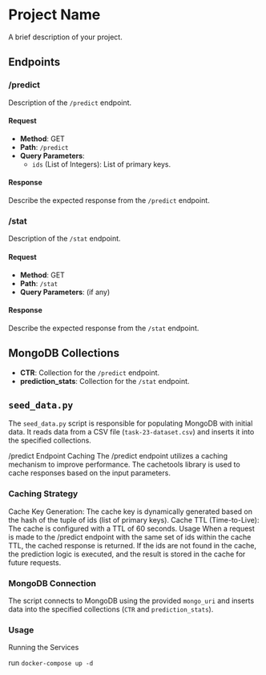 # Project Name

A brief description of your project.

## Endpoints

### /predict

Description of the `/predict` endpoint.

#### Request

- **Method**: GET
- **Path**: `/predict`
- **Query Parameters**:
  - `ids` (List of Integers): List of primary keys.

#### Response

Describe the expected response from the `/predict` endpoint.

### /stat

Description of the `/stat` endpoint.

#### Request

- **Method**: GET
- **Path**: `/stat`
- **Query Parameters**: (if any)

#### Response

Describe the expected response from the `/stat` endpoint.

## MongoDB Collections

- **CTR**: Collection for the `/predict` endpoint.
- **prediction_stats**: Collection for the `/stat` endpoint.

## `seed_data.py`

The `seed_data.py` script is responsible for populating MongoDB with initial data. It reads data from a CSV file (`task-23-dataset.csv`) and inserts it into the specified collections.

/predict Endpoint Caching
The /predict endpoint utilizes a caching mechanism to improve performance. The cachetools library is used to cache responses based on the input parameters.

### Caching Strategy
Cache Key Generation: The cache key is dynamically generated based on the hash of the tuple of ids (list of primary keys).
Cache TTL (Time-to-Live): The cache is configured with a TTL of 60 seconds.
Usage
When a request is made to the /predict endpoint with the same set of ids within the cache TTL, the cached response is returned. If the ids are not found in the cache, the prediction logic is executed, and the result is stored in the cache for future requests.

### MongoDB Connection

The script connects to MongoDB using the provided `mongo_uri` and inserts data into the specified collections (`CTR` and `prediction_stats`).

### Usage
Running the Services

run `docker-compose up -d`


